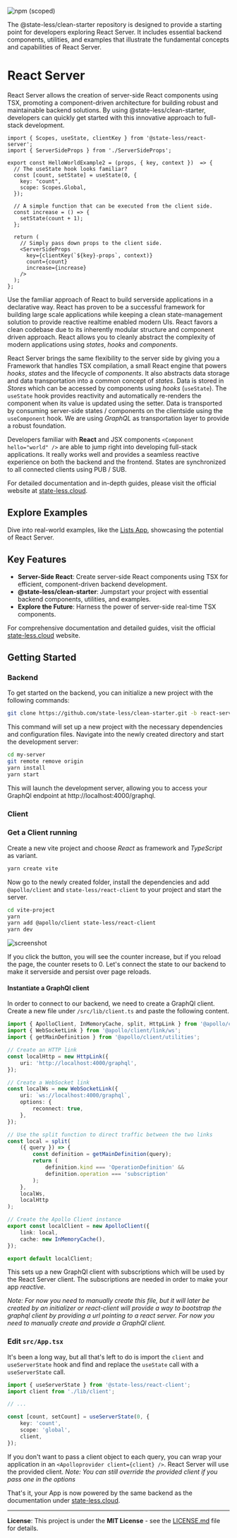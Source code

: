 ![npm (scoped)](https://img.shields.io/npm/v/@state-less/react-server)

The @state-less/clean-starter repository is designed to provide a starting point for developers exploring React Server. It includes essential backend components, utilities, and examples that illustrate the fundamental concepts and capabilities of React Server.

# React Server
React Server allows the creation of server-side React components using TSX, promoting a component-driven architecture for building robust and maintainable backend solutions. By using @state-less/clean-starter, developers can quickly get started with this innovative approach to full-stack development.

```tsx
import { Scopes, useState, clientKey } from '@state-less/react-server';
import { ServerSideProps } from './ServerSideProps';

export const HelloWorldExample2 = (props, { key, context })  => {
  // The useState hook looks familiar?
  const [count, setState] = useState(0, {
    key: "count",
    scope: Scopes.Global,
  });

  // A simple function that can be executed from the client side.
  const increase = () => {
    setState(count + 1);
  };

  return (
    // Simply pass down props to the client side.
    <ServerSideProps
      key={clientKey(`${key}-props`, context)}
      count={count}
      increase={increase}
    />
  );
};
```

Use the familiar approach of React to build serverside applications in a declarative way. React has proven to be a successful framework for building large scale applications while keeping a clean state-management solution to provide reactive realtime enabled modern UIs. React favors a clean codebase due to its inherently modular structure and component driven approach. React allows you to cleanly abstract the complexity of modern applications using *states*, *hooks* and *components*. 

React Server brings the same flexibility to the server side by giving you a Framework that handles TSX compilation, a small React engine that powers *hooks*, *states* and the lifecycle of *components*. It also abstracts data storage and data transportation into a common concept of *states*. Data is stored in *Stores* which can be accessed by components using *hooks* (`useState`). The `useState` hook provides reactivity and automatically re-renders the component when its value is updated using the setter. Data is transported by consuming server-side states / components on the clientside using the `useComponent` hook. We are using *GraphQL* as transportation layer to provide a robust foundation. 

Developers familiar with **React** and JSX components `<Component hello="world" />` are able to jump right into developing full-stack applications. It really works well and provides a seamless reactive experience on both the backend and the frontend. States are synchronized to all connected clients using PUB / SUB. 

For detailed documentation and in-depth guides, please visit the official website at [state-less.cloud](https://state-less.cloud).

## Explore Examples
Dive into real-world examples, like the [Lists App](https://lists.state-less.cloud), showcasing the potential of React Server.

## Key Features

- **Server-Side React**: Create server-side React components using TSX for efficient, component-driven backend development.
- **@state-less/clean-starter**: Jumpstart your project with essential backend components, utilities, and examples.
- **Explore the Future**: Harness the power of server-side real-time TSX components.

For comprehensive documentation and detailed guides, visit the official [state-less.cloud](https://state-less.cloud) website.

## Getting Started

### Backend

To get started on the backend, you can initialize a new project with the following commands:

```bash
git clone https://github.com/state-less/clean-starter.git -b react-server my-server
```

This command will set up a new project with the necessary dependencies and configuration files. Navigate into the newly created directory and start the development server:

```bash
cd my-server
git remote remove origin
yarn install
yarn start
```

This will launch the development server, allowing you to access your GraphQl endpoint at http://localhost:4000/graphql.

### Client

### Get a Client running

Create a new vite project and choose _React_ as framework and _TypeScript_ as variant.

```bash
yarn create vite
```

Now go to the newly created folder, install the dependencies and add `@apollo/client` and `state-less/react-client` to your project and start the server.

```bash
cd vite-project
yarn
yarn add @apollo/client state-less/react-client
yarn dev
```

![screenshot](https://raw.githubusercontent.com/state-less/react-server-docs-md/master/images/screenshot.jpg)

If you click the button, you will see the counter increase, but if you reload the page, the counter resets to 0. Let's connect the state to our backend to make it serverside and persist over page reloads.

#### Instantiate a GraphQl client

In order to connect to our backend, we need to create a GraphQl client. Create a new file under `/src/lib/client.ts` and paste the following content.

```ts
import { ApolloClient, InMemoryCache, split, HttpLink } from '@apollo/client';
import { WebSocketLink } from '@apollo/client/link/ws';
import { getMainDefinition } from '@apollo/client/utilities';

// Create an HTTP link
const localHttp = new HttpLink({
    uri: 'http://localhost:4000/graphql',
});

// Create a WebSocket link
const localWs = new WebSocketLink({
    uri: `ws://localhost:4000/graphql`,
    options: {
        reconnect: true,
    },
});

// Use the split function to direct traffic between the two links
const local = split(
    ({ query }) => {
        const definition = getMainDefinition(query);
        return (
            definition.kind === 'OperationDefinition' &&
            definition.operation === 'subscription'
        );
    },
    localWs,
    localHttp
);

// Create the Apollo Client instance
export const localClient = new ApolloClient({
    link: local,
    cache: new InMemoryCache(),
});

export default localClient;
```

This sets up a new GraphQl client with subscriptions which will be used by the React Server client. The subscriptions are needed in order to make your app _reactive_.

_Note: For now you need to manually create this file, but it will later be created by an initializer or react-client will provide a way to bootstrap the graphql client by providing a url pointing to a react server. For now you need to manually create and provide a GraphQl client._

### Edit `src/App.tsx`

It's been a long way, but all that's left to do is import the `client` and `useServerState` hook and find and replace the `useState` call with a `useServerState` call.

```ts
import { useServerState } from '@state-less/react-client';
import client from './lib/client';

// ...

const [count, setCount] = useServerState(0, {
    key: 'count',
    scope: 'global',
    client,
});
```

If you don't want to pass a client object to each query, you can wrap your application in an `<Apolloprovider client={client} />`. React Server will use the provided client.
_Note: You can still override the provided client if you pass one in the options_

That's it, your App is now powered by the same backend as the documentation under [state-less.cloud](https://state-less.cloud).

---------

**License**: This project is under the **MIT License** - see the [LICENSE.md](/LICENSE.txt) file for details.
